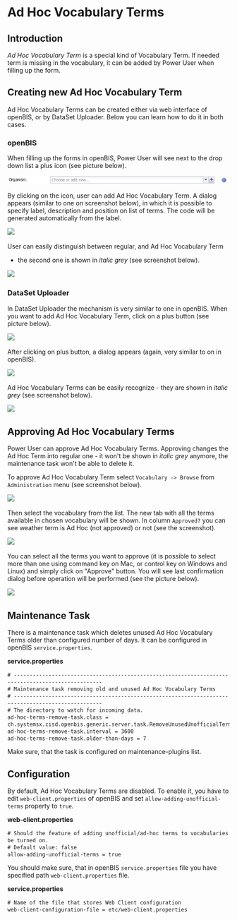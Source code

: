 # Ad Hoc Vocabulary Terms

## Introduction

*Ad Hoc Vocabulary Term* is a special kind of Vocabulary Term. If needed
term is missing in the vocabulary, it can be added by Power User when
filling up the form.

## Creating new Ad Hoc Vocabulary Term

Ad Hoc Vocabulary Terms can be created either via web interface of
openBIS, or by DataSet Uploader. Below you can learn how to do it in
both cases.

### openBIS

When filling up the forms in openBIS, Power User will see next to the
drop down list a plus icon (see picture below).

![](img/Screen%20shot%202011-06-21%20at%201.29.04%20PM.png)

By clicking on the icon, user can add Ad Hoc Vocabulary Term. A dialog
appears (similar to one on screenshot below), in which it is possible to
specify label, description and position on list of terms. The code will
be generated automatically from the label.

![](img/screen20shot202011-06-2120at201.31.1120PM.png)

User can easily distinguish between regular, and Ad Hoc Vocabulary Term
- the second one is shown in *italic grey* (see screenshot below).

![](img/screen20shot202011-06-2120at201.31.5320PM.png)

### DataSet Uploader

In DataSet Uploader the mechanism is very similar to one in openBIS.
When you want to add Ad Hoc Vocabulary Term, click on a plus button (see
picture below).

![](img/screen20shot202011-06-2120at203.45.5820PM.png)

After clicking on plus button, a dialog appears (again, very similar to
on in openBIS).

![](img/screen20shot202011-06-2120at203.48.4620PM.png)

Ad Hoc Vocabulary Terms can be easily recognize - they are shown in
*italic grey* (see screenshot below).

![](img/screen20shot202011-06-2120at203.50.0220PM.png)

## Approving Ad Hoc Vocabulary Terms

Power User can approve Ad Hoc Vocabulary Terms. Approving changes the Ad
Hoc Term into regular one - it won't be shown in *italic grey* anymore,
the maintenance task won't be able to delete it.

To approve Ad Hoc Vocabulary Term select `Vocabulary -> Browse` from
`Administration` menu (see screenshot below).

![](img/screen20shot202011-06-2220at208.50.5020AM.png)

Then select the vocabulary from the list. The new tab with all the terms
available in chosen vocabulary will be shown. In column `Approved?` you
can see weather term is Ad Hoc (not approved) or not (see the
screenshot).

![](img/screen20shot202011-06-2220at208.53.3820AM.png)

You can select all the terms you want to approve (it is possible to
select more than one using command key on Mac, or control key on Windows
and Linux) and simply click on "Approve" button. You will see last
confirmation dialog before operation will be performed (see the picture
below).

![](img/screen20shot202011-06-2220at208.54.0420AM.png)

## Maintenance Task

There is a maintenance task which deletes unused Ad Hoc Vocabulary Terms
older than configured number of days. It can be configured in openBIS
`service.properties`.

**service.properties**

```
# --------------------------------------------------------------------------------------------------
# Maintenance task removing old and unused Ad Hoc Vocabulary Terms
# --------------------------------------------------------------------------------------------------
# The directory to watch for incoming data.
ad-hoc-terms-remove-task.class = ch.systemsx.cisd.openbis.generic.server.task.RemoveUnusedUnofficialTermsMaintenanceTask
ad-hoc-terms-remove-task.interval = 3600
ad-hoc-terms-remove-task.older-than-days = 7
```


Make sure, that the task is configured on maintenance-plugins list.

## Configuration

By default, Ad Hoc Vocabulary Terms are disabled. To enable it, you have
to edit `web-client.properties` of openBIS and set
`allow-adding-unofficial-terms` property to `true`.

**web-client.properties**

```
# Should the feature of adding unofficial/ad-hoc terms to vocabularies be turned on.
# Default value: false 
allow-adding-unofficial-terms = true
```


You should make sure, that in openBIS `service.properties` file you have
specified path `web-client.properties` file.

**service.properties**

```
# Name of the file that stores Web Client configuration
web-client-configuration-file = etc/web-client.properties
```
